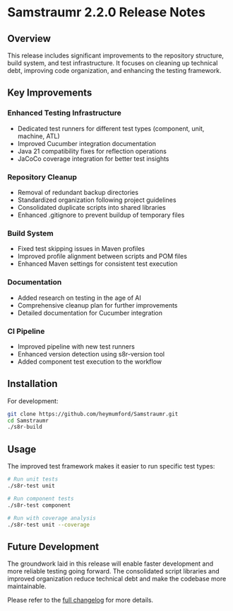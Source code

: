 <!--
Copyright (c) 2025 Eric C. Mumford (@heymumford)

This software was developed with analytical assistance from AI tools 
including Claude 3.7 Sonnet, Claude Code, and Google Gemini Deep Research,
which were used as paid services. All intellectual property rights 
remain exclusively with the copyright holder listed above.

Licensed under the Mozilla Public License 2.0
-->

# Samstraumr 2.2.0 Release Notes

## Overview

This release includes significant improvements to the repository structure, build system, and test infrastructure. It focuses on cleaning up technical debt, improving code organization, and enhancing the testing framework.

## Key Improvements

### Enhanced Testing Infrastructure
- Dedicated test runners for different test types (component, unit, machine, ATL)
- Improved Cucumber integration documentation
- Java 21 compatibility fixes for reflection operations
- JaCoCo coverage integration for better test insights

### Repository Cleanup
- Removal of redundant backup directories
- Standardized organization following project guidelines
- Consolidated duplicate scripts into shared libraries
- Enhanced .gitignore to prevent buildup of temporary files

### Build System
- Fixed test skipping issues in Maven profiles
- Improved profile alignment between scripts and POM files
- Enhanced Maven settings for consistent test execution

### Documentation
- Added research on testing in the age of AI
- Comprehensive cleanup plan for further improvements
- Detailed documentation for Cucumber integration

### CI Pipeline
- Improved pipeline with new test runners
- Enhanced version detection using s8r-version tool
- Added component test execution to the workflow

## Installation

For development:
```bash
git clone https://github.com/heymumford/Samstraumr.git
cd Samstraumr
./s8r-build
```

## Usage

The improved test framework makes it easier to run specific test types:

```bash
# Run unit tests
./s8r-test unit

# Run component tests
./s8r-test component

# Run with coverage analysis
./s8r-test unit --coverage
```

## Future Development

The groundwork laid in this release will enable faster development and more reliable testing going forward. The consolidated script libraries and improved organization reduce technical debt and make the codebase more maintainable.

Please refer to the [full changelog](https://github.com/heymumford/Samstraumr/blob/main/docs/reference/release/changelog.md) for more details.